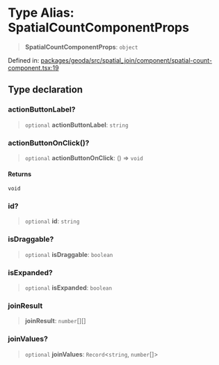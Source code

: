 # Type Alias: SpatialCountComponentProps

> **SpatialCountComponentProps**: `object`

Defined in: [packages/geoda/src/spatial\_join/component/spatial-count-component.tsx:19](https://github.com/GeoDaCenter/openassistant/blob/2cb8f20a901f3385efeb40778248119c5e49db78/packages/geoda/src/spatial_join/component/spatial-count-component.tsx#L19)

## Type declaration

### actionButtonLabel?

> `optional` **actionButtonLabel**: `string`

### actionButtonOnClick()?

> `optional` **actionButtonOnClick**: () => `void`

#### Returns

`void`

### id?

> `optional` **id**: `string`

### isDraggable?

> `optional` **isDraggable**: `boolean`

### isExpanded?

> `optional` **isExpanded**: `boolean`

### joinResult

> **joinResult**: `number`[][]

### joinValues?

> `optional` **joinValues**: `Record`\<`string`, `number`[]\>
